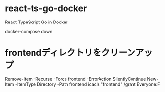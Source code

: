 # react-ts-go-docker
React TypeScript Go in Docker 

docker-compose down

# frontendディレクトリをクリーンアップ
Remove-Item -Recurse -Force frontend -ErrorAction SilentlyContinue
New-Item -ItemType Directory -Path frontend
icacls "frontend" /grant Everyone:F